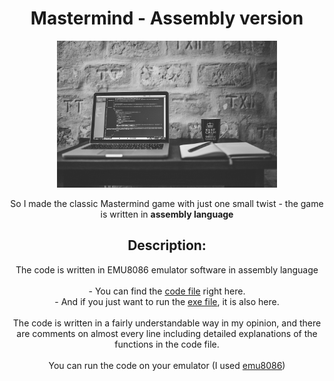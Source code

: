 <h1 align="center">Mastermind - Assembly version</h1>

<p align="center">
   <img src="https://github.com/itsikshteinberger/Mastermind/blob/main/images/background.jpg" alt="alt text" width="70%" height="70%"/>
</p>

<p align="center">
So I made the classic Mastermind game with just one small twist - the game is written in <b>assembly language</b>

</p>

<h2 align="center">Description:</h2>
<p align="center">The code is written in EMU8086 emulator software in assembly language
<br/>
<br/>
  - You can find the <a href="https://github.com/itsikshteinberger/Mastermind/blob/main/mastermind.asm">code file</a> right here.
<br/>
  - And if you just want to run the <a href="https://github.com/itsikshteinberger/Mastermind/blob/main/mastermind.exe">exe file</a>, it is also here.
<br/>
<br/>
  The code is written in a fairly understandable way in my opinion, and there are comments on almost every line including detailed explanations of the functions in the code file.
<br/>
<br/>
 You can run the code on your emulator (I used <a href="https://emu8086.en.lo4d.com/windows#:~:text=Emu8086%20is%20a%20shareware%20microprocessor,available%20by%20EMU8086%20for%20Windows.&text=Emulator%20runs%20programs%20on%20a,memory%20and%20input%2Foutput%20devices.">emu8086</a>)

</p>


